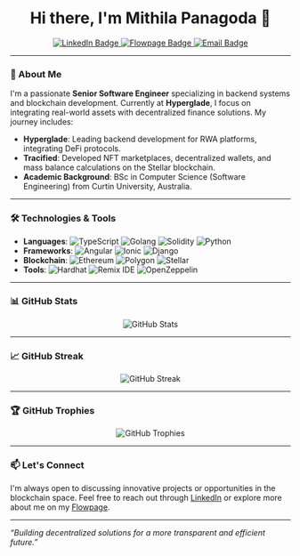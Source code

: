 <!-- Banner Image -->
<h1 align="center">Hi there, I'm Mithila Panagoda 👋</h1>

<p align="center">
  <a href="https://www.linkedin.com/in/mithila-panagoda-7b547a15b/">
    <img src="https://img.shields.io/badge/LinkedIn-0077B5?style=flat&logo=linkedin&logoColor=white" alt="LinkedIn Badge"/>
  </a>
  <a href="https://flow.page/mihtilapanagoda">
    <img src="https://img.shields.io/badge/Flowpage-000000?style=flat&logo=flow&logoColor=white" alt="Flowpage Badge"/>
  </a>
  <a href="mailto:your.email@example.com">
    <img src="https://img.shields.io/badge/Email-D14836?style=flat&logo=gmail&logoColor=white" alt="Email Badge"/>
  </a>
</p>

---

### 💼 About Me

I'm a passionate **Senior Software Engineer** specializing in backend systems and blockchain development. Currently at **Hyperglade**, I focus on integrating real-world assets with decentralized finance solutions. My journey includes:

- **Hyperglade**: Leading backend development for RWA platforms, integrating DeFi protocols.
- **Tracified**: Developed NFT marketplaces, decentralized wallets, and mass balance calculations on the Stellar blockchain.
- **Academic Background**: BSc in Computer Science (Software Engineering) from Curtin University, Australia.

---

### 🛠️ Technologies & Tools

- **Languages**: ![TypeScript](https://img.shields.io/badge/-TypeScript-3178C6?style=flat&logo=typescript&logoColor=white) ![Golang](https://img.shields.io/badge/-Golang-00ADD8?style=flat&logo=go&logoColor=white) ![Solidity](https://img.shields.io/badge/-Solidity-363636?style=flat&logo=solidity&logoColor=white) ![Python](https://img.shields.io/badge/-python-3178C6?style=flat&logo=python&logoColor=white)
- **Frameworks**: ![Angular](https://img.shields.io/badge/-Angular-DD0031?style=flat&logo=angular&logoColor=white) ![Ionic](https://img.shields.io/badge/-Ionic-3880FF?style=flat&logo=ionic&logoColor=white) ![Django](https://img.shields.io/badge/-Django-092E20?style=flat&logo=django&logoColor=white)
- **Blockchain**: ![Ethereum](https://img.shields.io/badge/-Ethereum-3C3C3D?style=flat&logo=ethereum&logoColor=white) ![Polygon](https://img.shields.io/badge/-Polygon-8247E5?style=flat&logo=polygon&logoColor=white) ![Stellar](https://img.shields.io/badge/-Stellar-7D00FF?style=flat&logo=stellar&logoColor=white)
- **Tools**: ![Hardhat](https://img.shields.io/badge/-Hardhat-FF9900?style=flat&logo=hardhat&logoColor=white) ![Remix IDE](https://img.shields.io/badge/-Remix-000000?style=flat&logo=remix&logoColor=white) ![OpenZeppelin](https://img.shields.io/badge/-OpenZeppelin-4E5EE4?style=flat&logo=openzeppelin&logoColor=white)

---

### 📊 GitHub Stats

<p align="center">
  <img src="https://github-readme-stats.vercel.app/api?username=Mithila-Panagoda&show_icons=true&theme=radical" alt="GitHub Stats" />
</p>

---

### 📈 GitHub Streak

<p align="center">
  <img src="https://github-readme-streak-stats.herokuapp.com/?user=Mithila-Panagoda&theme=radical" alt="GitHub Streak" />
</p>

---

### 🏆 GitHub Trophies

<p align="center">
  <img src="https://github-profile-trophy.vercel.app/?username=Mithila-Panagoda&theme=radical&no-frame=true&no-bg=true&margin-w=4" alt="GitHub Trophies" />
</p>

---

### 📫 Let's Connect

I'm always open to discussing innovative projects or opportunities in the blockchain space. Feel free to reach out through [LinkedIn](https://www.linkedin.com/in/mithila-panagoda-7b547a15b/) or explore more about me on my [Flowpage](https://flow.page/mihtilapanagoda).

---

*“Building decentralized solutions for a more transparent and efficient future.”*
